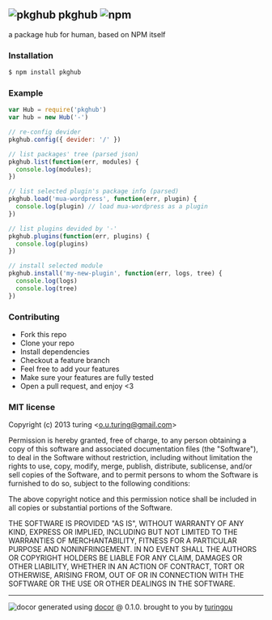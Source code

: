 ## ![pkghub](https://cdn1.iconfinder.com/data/icons/Momentum_MatteEntireSet/32/network-hub.png) pkghub ![npm](https://badge.fury.io/js/pkghub.png)

a package hub for human, based on NPM itself

### Installation
```bash
$ npm install pkghub
```

### Example
```js
var Hub = require('pkghub')
var hub = new Hub('-')

// re-config devider
pkghub.config({ devider: '/' })

// list packages' tree (parsed json)
pkghub.list(function(err, modules) {
  console.log(modules);
})

// list selected plugin's package info (parsed)
pkghub.load('mua-wordpress', function(err, plugin) {
  console.log(plugin) // load mua-wordpress as a plugin
})

// list plugins devided by '-'
pkghub.plugins(function(err, plugins) {
  console.log(plugins)
})

// install selected module
pkghub.install('my-new-plugin', function(err, logs, tree) {
  console.log(logs)
  console.log(tree)
})
```

### Contributing
- Fork this repo
- Clone your repo
- Install dependencies
- Checkout a feature branch
- Feel free to add your features
- Make sure your features are fully tested
- Open a pull request, and enjoy <3

### MIT license
Copyright (c) 2013 turing &lt;o.u.turing@gmail.com&gt;

Permission is hereby granted, free of charge, to any person obtaining a copy
of this software and associated documentation files (the "Software"), to deal
in the Software without restriction, including without limitation the rights
to use, copy, modify, merge, publish, distribute, sublicense, and/or sell
copies of the Software, and to permit persons to whom the Software is
furnished to do so, subject to the following conditions:

The above copyright notice and this permission notice shall be included in
all copies or substantial portions of the Software.

THE SOFTWARE IS PROVIDED "AS IS", WITHOUT WARRANTY OF ANY KIND, EXPRESS OR
IMPLIED, INCLUDING BUT NOT LIMITED TO THE WARRANTIES OF MERCHANTABILITY,
FITNESS FOR A PARTICULAR PURPOSE AND NONINFRINGEMENT. IN NO EVENT SHALL THE
AUTHORS OR COPYRIGHT HOLDERS BE LIABLE FOR ANY CLAIM, DAMAGES OR OTHER
LIABILITY, WHETHER IN AN ACTION OF CONTRACT, TORT OR OTHERWISE, ARISING FROM,
OUT OF OR IN CONNECTION WITH THE SOFTWARE OR THE USE OR OTHER DEALINGS IN
THE SOFTWARE.

---
![docor](https://cdn1.iconfinder.com/data/icons/windows8_icons_iconpharm/26/doctor.png)
generated using [docor](https://github.com/turingou/docor.git) @ 0.1.0. brought to you by [turingou](https://github.com/turingou)